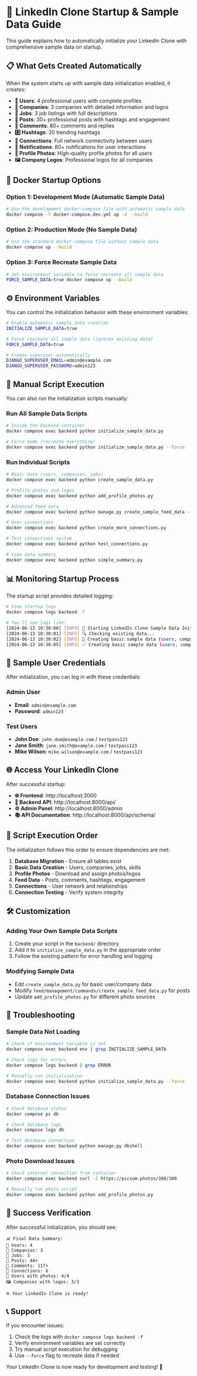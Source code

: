 # 🚀 LinkedIn Clone Startup & Sample Data Guide

This guide explains how to automatically initialize your LinkedIn Clone with comprehensive sample data on startup.

## 📋 What Gets Created Automatically

When the system starts up with sample data initialization enabled, it creates:

- **👥 Users**: 4 professional users with complete profiles
- **🏢 Companies**: 3 companies with detailed information and logos
- **💼 Jobs**: 3 job listings with full descriptions
- **📝 Posts**: 30+ professional posts with hashtags and engagement
- **💬 Comments**: 80+ comments and replies
- **#️⃣ Hashtags**: 20 trending hashtags
- **🤝 Connections**: Full network connectivity between users
- **📧 Notifications**: 80+ notifications for user interactions
- **📸 Profile Photos**: High-quality profile photos for all users
- **🖼️ Company Logos**: Professional logos for all companies

## 🐳 Docker Startup Options

### Option 1: Development Mode (Automatic Sample Data)
```bash
# Use the development docker-compose file with automatic sample data
docker compose -f docker-compose.dev.yml up -d --build
```

### Option 2: Production Mode (No Sample Data)
```bash
# Use the standard docker-compose file without sample data
docker compose up --build
```

### Option 3: Force Recreate Sample Data
```bash
# Set environment variable to force recreate all sample data
FORCE_SAMPLE_DATA=true docker compose up --build
```

## ⚙️ Environment Variables

You can control the initialization behavior with these environment variables:

```bash
# Enable automatic sample data creation
INITIALIZE_SAMPLE_DATA=true

# Force recreate all sample data (ignores existing data)
FORCE_SAMPLE_DATA=true

# Create superuser automatically
DJANGO_SUPERUSER_EMAIL=admin@example.com
DJANGO_SUPERUSER_PASSWORD=admin123
```

## 🔧 Manual Script Execution

You can also run the initialization scripts manually:

### Run All Sample Data Scripts
```bash
# Inside the backend container
docker compose exec backend python initialize_sample_data.py

# Force mode (recreate everything)
docker compose exec backend python initialize_sample_data.py --force
```

### Run Individual Scripts
```bash
# Basic data (users, companies, jobs)
docker compose exec backend python create_sample_data.py

# Profile photos and logos
docker compose exec backend python add_profile_photos.py

# Advanced feed data
docker compose exec backend python manage.py create_sample_feed_data --posts 30 --comments 80

# User connections
docker compose exec backend python create_more_connections.py

# Test connections system
docker compose exec backend python test_connections.py

# View data summary
docker compose exec backend python simple_summary.py
```

## 📊 Monitoring Startup Process

The startup script provides detailed logging:

```bash
# View startup logs
docker compose logs backend -f

# You'll see logs like:
[2024-06-13 10:30:00] [INFO] 🚀 Starting LinkedIn Clone Sample Data Initialization
[2024-06-13 10:30:01] [INFO] 🔍 Checking existing data...
[2024-06-13 10:30:02] [INFO] 🔄 Creating basic sample data (users, companies, jobs)...
[2024-06-13 10:30:05] [INFO] ✅ Creating basic sample data (users, companies, jobs) completed successfully
```

## 🎯 Sample User Credentials

After initialization, you can log in with these credentials:

### Admin User
- **Email**: `admin@example.com`
- **Password**: `admin123`

### Test Users
- **John Doe**: `john.doe@example.com` / `testpass123`
- **Jane Smith**: `jane.smith@example.com` / `testpass123`
- **Mike Wilson**: `mike.wilson@example.com` / `testpass123`

## 🌐 Access Your LinkedIn Clone

After successful startup:

- **🌐 Frontend**: http://localhost:3000
- **🔧 Backend API**: http://localhost:8000/api/
- **⚙️ Admin Panel**: http://localhost:8000/admin
- **📚 API Documentation**: http://localhost:8000/api/schema/

## 🔄 Script Execution Order

The initialization follows this order to ensure dependencies are met:

1. **Database Migration** - Ensure all tables exist
2. **Basic Data Creation** - Users, companies, jobs, skills
3. **Profile Photos** - Download and assign photos/logos
4. **Feed Data** - Posts, comments, hashtags, engagement
5. **Connections** - User network and relationships
6. **Connection Testing** - Verify system integrity

## 🛠️ Customization

### Adding Your Own Sample Data Scripts

1. Create your script in the `backend/` directory
2. Add it to `initialize_sample_data.py` in the appropriate order
3. Follow the existing pattern for error handling and logging

### Modifying Sample Data

- Edit `create_sample_data.py` for basic user/company data
- Modify `feed/management/commands/create_sample_feed_data.py` for posts
- Update `add_profile_photos.py` for different photo sources

## 🚨 Troubleshooting

### Sample Data Not Loading
```bash
# Check if environment variable is set
docker compose exec backend env | grep INITIALIZE_SAMPLE_DATA

# Check logs for errors
docker compose logs backend | grep ERROR

# Manually run initialization
docker compose exec backend python initialize_sample_data.py --force
```

### Database Connection Issues
```bash
# Check database status
docker compose ps db

# Check database logs
docker compose logs db

# Test database connection
docker compose exec backend python manage.py dbshell
```

### Photo Download Issues
```bash
# Check internet connection from container
docker compose exec backend curl -I https://picsum.photos/300/300

# Manually run photo script
docker compose exec backend python add_profile_photos.py
```

## 🎉 Success Verification

After successful initialization, you should see:

```
📊 Final Data Summary:
👥 Users: 4
🏢 Companies: 3
💼 Jobs: 3
📝 Posts: 44+
💬 Comments: 117+
🤝 Connections: 6
📸 Users with photos: 4/4
🖼️ Companies with logos: 3/3

🌐 Your LinkedIn Clone is ready!
```

## 📞 Support

If you encounter issues:
1. Check the logs with `docker compose logs backend -f`
2. Verify environment variables are set correctly
3. Try manual script execution for debugging
4. Use `--force` flag to recreate data if needed

Your LinkedIn Clone is now ready for development and testing! 🚀 